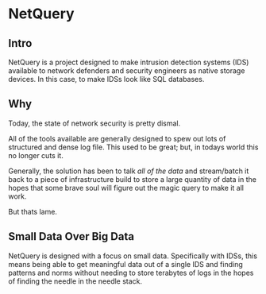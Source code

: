 # NetQuery

## Intro

NetQuery is a project designed to make intrusion detection systems (IDS) available
 to network defenders and security engineers as native storage devices. In this case,
  to make IDSs look like SQL databases.

## Why

Today, the state of network security is pretty dismal.

All of the tools available are generally designed to spew out lots of structured
 and dense log file. This used to be great; but, in todays world this no longer cuts it.

Generally, the solution has been to talk *all of the data* and stream/batch it
 back to a piece of infrastructure build to store a large quantity of data in the
  hopes that some brave soul will figure out the magic query to make it all work.

But thats lame.

## Small Data Over Big Data

NetQuery is designed with a focus on small data. Specifically with IDSs, this means
 being able to get meaningful data out of a single IDS and finding patterns and norms without
needing to store terabytes of logs in the hopes of finding the needle in the needle stack.
